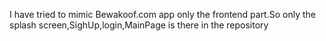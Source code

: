 I  have tried to mimic Bewakoof.com app only the frontend part.So only the splash screen,SighUp,login,MainPage is there in the repository 
